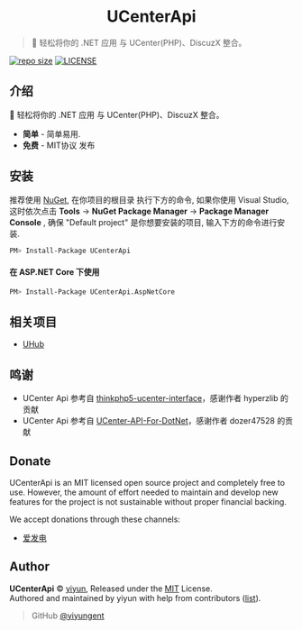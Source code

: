 <p align="center">
</p>
<h1 align="center">UCenterApi</h1>

> 🔗 轻松将你的 .NET 应用 与 UCenter(PHP)、DiscuzX 整合。

[![repo size](https://img.shields.io/github/repo-size/yiyungent/UCenterApi.svg?style=flat)]()
[![LICENSE](https://img.shields.io/github/license/yiyungent/UCenterApi.svg?style=flat)](https://github.com/yiyungent/UCenterApi/blob/master/LICENSE)


<!-- [English](README_en.md) -->

## 介绍

🔗 轻松将你的 .NET 应用 与 UCenter(PHP)、DiscuzX 整合。
 + **简单** - 简单易用.
 + **免费** - MIT协议 发布

## 安装

推荐使用 [NuGet](https://www.nuget.org/packages/UCenterApi), 在你项目的根目录 执行下方的命令, 如果你使用 Visual Studio, 这时依次点击 **Tools** -> **NuGet Package Manager** -> **Package Manager Console** , 确保 "Default project" 是你想要安装的项目, 输入下方的命令进行安装.

```bash
PM> Install-Package UCenterApi
```

#### 在 ASP.NET Core 下使用

```bash
PM> Install-Package UCenterApi.AspNetCore
```

## 相关项目

- [UHub](https://github.com/yiyungent/UHub)
 
## 鸣谢

- UCenter Api 参考自 <a href="https://github.com/hyperzlib/thinkphp5-ucenter-interface" target="_blank">thinkphp5-ucenter-interface</a>，感谢作者 hyperzlib 的贡献
- UCenter Api 参考自 <a href="https://github.com/dozer47528/UCenter-API-For-DotNet" target="_blank">UCenter-API-For-DotNet</a>，感谢作者 dozer47528 的贡献

## Donate

UCenterApi is an MIT licensed open source project and completely free to use. However, the amount of effort needed to maintain and develop new features for the project is not sustainable without proper financial backing.

We accept donations through these channels:
- <a href="https://afdian.net/@yiyun" target="_blank">爱发电</a>

## Author

**UCenterApi** © [yiyun](https://github.com/yiyungent), Released under the [MIT](./LICENSE) License.<br>
Authored and maintained by yiyun with help from contributors ([list](https://github.com/yiyungent/UCenterApi/contributors)).

> GitHub [@yiyungent](https://github.com/yiyungent)

